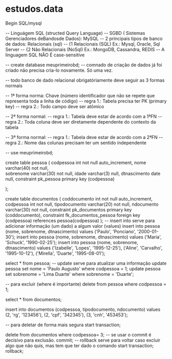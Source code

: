 # estudos.data
Begin SQL/mysql

-- Linguágem SQL (structed Query Language)
-- SGBD ( Sistemas Gerenciadores deBandosde Dados): MySQL
-- 2 principais tipos de banco de dados: Relacionais (sql)
     -- {1 Relacionais (SQL) Ex.: Mysql, Oracle, Sql Server
     -- {2 Não Relacionais (NoSql) Ex.: MongoDB, Cassandra, REDIS
-- A linguagem SQL NÃO É case-sensitive 


-- create database meuprimeirobd;
   -- comnado de criação de dados já foi criado não precisa cria-lo novamente. Só uma vez.

-- todo banco de dado relacional obrigatóriamente deve seguir as 3 formas normais

   -- 1ª forma norma: Chave (número identificador que não se repete que representa toda a linha de código)
       -- regra 1.: Tabela precisa ter PK (primary key)
       -- regra 2.: Todo campo deve ser atômico

   -- 2ª forma normal:
       -- regra 1.: Tabela deve estar de acordo com a 1ªFN
       -- regra 2.: Toda coluna deve ser diretamente dependente do contexto da tabela
       
   -- 3ª forma normal:
       -- regra 1.: Tabela deve estar de acordo com a 2ªFN
       -- regra 2.: Nome das colunas precisam ter um sentido independente 

-- use meuprimeirobd;

create table pessoa
(
   codpessoa         int               not null  auto_increment,
   nome              varchar(40)       not null,  
   sobrenome         varchar(30)       not null,
   idade             varchar(3)        null,
   dtnascimento      date              null,
   constraint pk_pessoa primary key (codpessoa) 

);

create table documentos 
(
   coddocumento   int                 not null auto_increment,
   codpessoa      int                 not null,
   tipodocumento  varchar(20)         not null,
   ndocumento     varchar(30)         not null,
   constraint pk_documentos primary key (coddocumento),
   constraint fk_documentos_pessoa foreign key (codpessoa) 
   references pessoa(codpessoa) 
);
-- insert into serve para adicionar informação (um dado) a algum valor (values)
insert into pessoa (nome, sobrenome, dtnascimento) values ('Paulo', 'Ponciano', '2000-01-30');
insert into pessoa (nome, sobrenome, dtnascimento) values ('Maria', 'Schuck', '1990-02-25');
insert into pessoa (nome, sobrenome, dtnascimento) values
('Izabelle', 'Lopes', '1995-12-25'),
('Aline', 'Carvalho', '1995-10-12'),
('Mirella', 'Duarte', '1995-08-01');



select * from pessoa;
-- update serve para atualizar uma informação
update pessoa set nome = 'Paulo Augusto' where codpessoa = 1;
update pessoa set sobrenome = 'Lima Duarte'   where sobrenome = 'Duarte'; 

-- para excluir (where é importante) 
delete from pessoa where codpessoa = 1;

select * from documentos;

insert into documentos (codpessoa, tipodocumento, ndocumento) values
(2, 'rg', '123456'),
(2, 'cpf', '342345'),
(3, 'cnh', '453453');
 
-- para deletar de forma mais segura 
start transaction;
       
delete from documentos where codpessoa= 3;
-- se usar o commit é decisivo para exclusão. 
commit;
-- rollback serve para voltar caso excluir algo que não quis, mas tem que ter dado o comando start transaction;
rollback;




